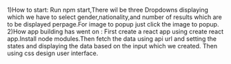 1)How to start:
   Run npm start,There wil be three Dropdowns displaying which we have to select gender,nationality,and number
    of results which are to be displayed perpage.For image to popup just click the image to popup.
2)How app building has went on :
   First create a react app using create  react app.Install node modules.Then fetch the data using api url and setting the states and displaying the data based on the input 
   which we created. Then using css design user interface.
